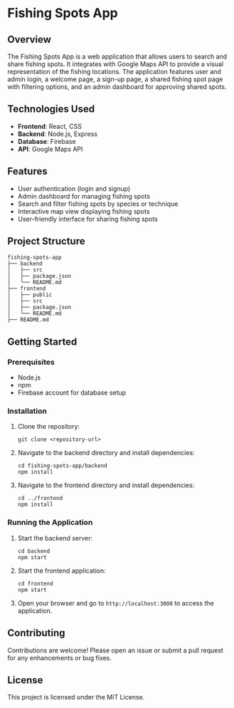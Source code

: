 # Fishing Spots App

## Overview
The Fishing Spots App is a web application that allows users to search and share fishing spots. It integrates with Google Maps API to provide a visual representation of the fishing locations. The application features user and admin login, a welcome page, a sign-up page, a shared fishing spot page with filtering options, and an admin dashboard for approving shared spots.

## Technologies Used
- **Frontend**: React, CSS
- **Backend**: Node.js, Express
- **Database**: Firebase
- **API**: Google Maps API

## Features
- User authentication (login and signup)
- Admin dashboard for managing fishing spots
- Search and filter fishing spots by species or technique
- Interactive map view displaying fishing spots
- User-friendly interface for sharing fishing spots

## Project Structure
```
fishing-spots-app
├── backend
│   ├── src
│   ├── package.json
│   └── README.md
├── frontend
│   ├── public
│   ├── src
│   ├── package.json
│   └── README.md
├── README.md
```

## Getting Started

### Prerequisites
- Node.js
- npm
- Firebase account for database setup

### Installation

1. Clone the repository:
   ```
   git clone <repository-url>
   ```

2. Navigate to the backend directory and install dependencies:
   ```
   cd fishing-spots-app/backend
   npm install
   ```

3. Navigate to the frontend directory and install dependencies:
   ```
   cd ../frontend
   npm install
   ```

### Running the Application

1. Start the backend server:
   ```
   cd backend
   npm start
   ```

2. Start the frontend application:
   ```
   cd frontend
   npm start
   ```

3. Open your browser and go to `http://localhost:3000` to access the application.

## Contributing
Contributions are welcome! Please open an issue or submit a pull request for any enhancements or bug fixes.

## License
This project is licensed under the MIT License.